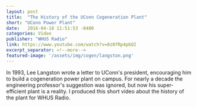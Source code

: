 ```yaml
---
layout: post
title:  "The History of the UConn Cogeneration Plant"
short: "UConn Power Plant"
date:   2016-04-18 11:51:53 -0400
categories: Video
publisher: "WHUS Radio"
link: https://www.youtube.com/watch?v=0z0fRp4pbQI
excerpt_separator: <!--more-->
featured-image: '/assets/img/cogen/langston.png'
---
```


In 1993, Lee Langston wrote a letter to UConn's president, encouraging him to build a cogeneration power plant on campus. For nearly a decade the engineering professor's suggestion was ignored, but now his super-efficient plant is a reality. I produced this short video about the history of the plant for WHUS Radio.
